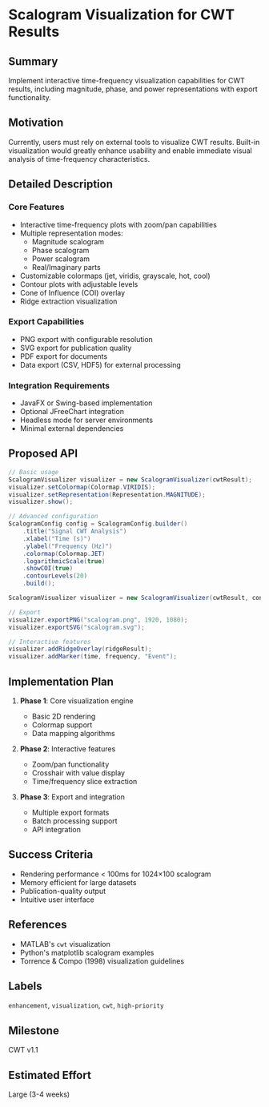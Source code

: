 # Scalogram Visualization for CWT Results

## Summary
Implement interactive time-frequency visualization capabilities for CWT results, including magnitude, phase, and power representations with export functionality.

## Motivation
Currently, users must rely on external tools to visualize CWT results. Built-in visualization would greatly enhance usability and enable immediate visual analysis of time-frequency characteristics.

## Detailed Description

### Core Features
- Interactive time-frequency plots with zoom/pan capabilities
- Multiple representation modes:
  - Magnitude scalogram
  - Phase scalogram
  - Power scalogram
  - Real/Imaginary parts
- Customizable colormaps (jet, viridis, grayscale, hot, cool)
- Contour plots with adjustable levels
- Cone of Influence (COI) overlay
- Ridge extraction visualization

### Export Capabilities
- PNG export with configurable resolution
- SVG export for publication quality
- PDF export for documents
- Data export (CSV, HDF5) for external processing

### Integration Requirements
- JavaFX or Swing-based implementation
- Optional JFreeChart integration
- Headless mode for server environments
- Minimal external dependencies

## Proposed API

```java
// Basic usage
ScalogramVisualizer visualizer = new ScalogramVisualizer(cwtResult);
visualizer.setColormap(Colormap.VIRIDIS);
visualizer.setRepresentation(Representation.MAGNITUDE);
visualizer.show();

// Advanced configuration
ScalogramConfig config = ScalogramConfig.builder()
    .title("Signal CWT Analysis")
    .xlabel("Time (s)")
    .ylabel("Frequency (Hz)")
    .colormap(Colormap.JET)
    .logarithmicScale(true)
    .showCOI(true)
    .contourLevels(20)
    .build();

ScalogramVisualizer visualizer = new ScalogramVisualizer(cwtResult, config);

// Export
visualizer.exportPNG("scalogram.png", 1920, 1080);
visualizer.exportSVG("scalogram.svg");

// Interactive features
visualizer.addRidgeOverlay(ridgeResult);
visualizer.addMarker(time, frequency, "Event");
```

## Implementation Plan

1. **Phase 1**: Core visualization engine
   - Basic 2D rendering
   - Colormap support
   - Data mapping algorithms

2. **Phase 2**: Interactive features
   - Zoom/pan functionality
   - Crosshair with value display
   - Time/frequency slice extraction

3. **Phase 3**: Export and integration
   - Multiple export formats
   - Batch processing support
   - API integration

## Success Criteria
- Rendering performance < 100ms for 1024×100 scalogram
- Memory efficient for large datasets
- Publication-quality output
- Intuitive user interface

## References
- MATLAB's `cwt` visualization
- Python's matplotlib scalogram examples
- Torrence & Compo (1998) visualization guidelines

## Labels
`enhancement`, `visualization`, `cwt`, `high-priority`

## Milestone
CWT v1.1

## Estimated Effort
Large (3-4 weeks)
